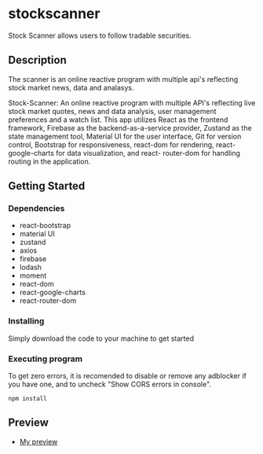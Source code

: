 # stockscanner

Stock Scanner allows users to follow tradable securities.

## Description

The scanner is an online reactive program with multiple api's reflecting stock market news, data and analasys.  

Stock-Scanner: An online reactive program with multiple API's reflecting live stock market quotes,
news and data analysis, user management preferences and a watch list. This app utilizes React as the
frontend framework, Firebase as the backend-as-a-service provider, Zustand as the state
management tool, Material UI for the user interface, Git for version control, Bootstrap for
responsiveness, react-dom for rendering, react-google-charts for data visualization, and react-
router-dom for handling routing in the application.

## Getting Started

### Dependencies

* react-bootstrap
* material UI
* zustand
* axios
* firebase 
* lodash 
* moment
* react-dom 
* react-google-charts 
* react-router-dom 
  

### Installing

Simply download the code to your machine to get started

### Executing program

To get zero errors, it is recomended to disable or remove any adblocker if you have one,
and to uncheck "Show CORS errors in console".

```
npm install
```


## Preview

* [My preview](https://www.youtube.com/watch?v=xxeiIs6_5MI)
